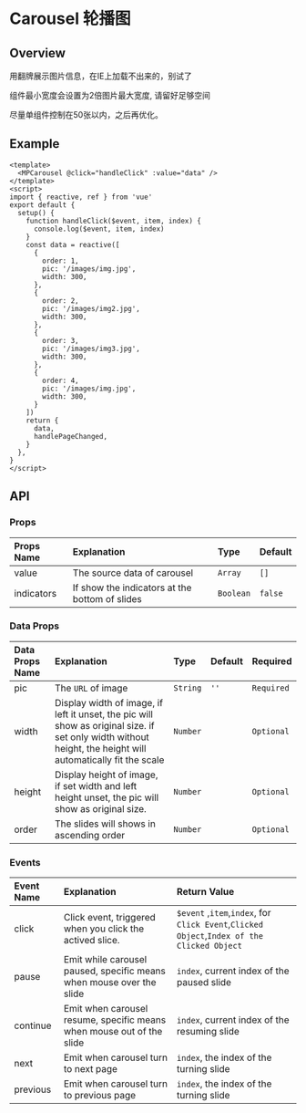 # Carousel 轮播图
## Overview
用翻牌展示图片信息，在IE上加载不出来的，别试了

组件最小宽度会设置为2倍图片最大宽度, 请留好足够空间

尽量单组件控制在50张以内，之后再优化。
## Example
<script setup>
import { onMounted, ref, nextTick, reactive, watch } from 'vue'
  const isShow = ref(false)
  const data = reactive([{
      order: 1, 
      pic: '/images/img.jpg',
      width: 300,
    },
    {
      order: 2, 
      pic: '/images/img2.jpg', 
      width: 300,
    },
    {
      order: 3, 
      pic: '/images/img3.jpg', 
      width: 300,
    },
    {
      order: 4, 
      pic: '/images/img.jpg', 
      width: 300,
    }])
    onMounted(()=>{
      isShow.value = true
    })
  function handleClick ($event, item, index) { 
    console.log($event, item, index) 
    // isShow.value = false
    // nextTick(()=>{
    //   data.push({
    //     order: data.length+1, 
    //     pic: '/images/img.jpg', 
    //     width: 300,
    //   })
    //   isShow.value = true
    // })
  } 
</script>
<div style="width:100%;
            background-color:#ccc;
            box-sizing:content-box;">
  <MPCarousel v-if="isShow" indicators @click="handleClick" :value="data" /> 
</div>

```vue
<template>
  <MPCarousel @click="handleClick" :value="data" />
</template>
<script>
import { reactive, ref } from 'vue'
export default {
  setup() {
    function handleClick($event, item, index) {
      console.log($event, item, index)
    }
    const data = reactive([
      {
        order: 1, 
        pic: '/images/img.jpg',
        width: 300,
      },
      {
        order: 2, 
        pic: '/images/img2.jpg', 
        width: 300,
      },
      {
        order: 3, 
        pic: '/images/img3.jpg', 
        width: 300,
      },
      {
        order: 4, 
        pic: '/images/img.jpg', 
        width: 300,
      }
    ])
    return {
      data,
      handlePageChanged,
    }
  },
}
</script>
```
## API
### Props
|Props Name|Explanation|Type|Default| 
|:---------|:----------|:---|:------|
|value|The source data of carousel|`Array`|`[]`|
|indicators|If show the indicators at the bottom of slides|`Boolean`|`false`|
### Data Props
|Data Props Name|Explanation|Type|Default|Required|
|:--------------|:----------|:---|:------|:-------|
|pic|The `URL` of image|`String`|`''`|`Required`|
|width|Display width of image, if left it unset, the pic will show as original size. if set only width without height, the height will automatically fit the scale|`Number`| |`Optional`|
|height|Display height of image, if set width and left height unset, the pic will show as original size.|`Number`| |`Optional`|
|order|The slides will shows in ascending order|`Number`| |`Optional`|

### Events
<!-- |Event Name|Explanation|Type|Default| -->

|Event Name|Explanation|Return Value|
|:----------|:-----------|:------------|
|click|Click event, triggered when you click the actived slice.| `$event` ,`item`,`index`, for `Click Event`,`Clicked Object`,`Index of the Clicked Object` |
|pause|Emit while carousel paused, specific means when mouse over the slide|`index`, current index of the paused slide|
|continue|Emit when carousel resume, specific means when mouse out of the slide|`index`, current index of the resuming slide|
|next|Emit when carousel turn to next page|`index`, the index of the turning slide|
|previous|Emit when carousel turn to previous page|`index`, the index of the turning slide|